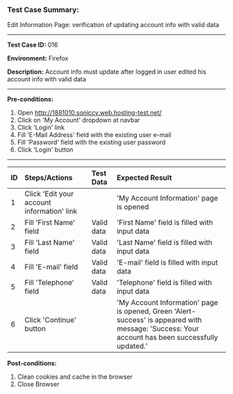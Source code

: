 
### Test Case Summary:

Edit Information Page: verification of updating account info with valid data

---

**Test Case ID:** 016

**Environment:** Firefox

**Description:** Account info must update after logged in user edited his account info with valid data

---

**Pre-conditions:**
1. Open http://1881010.soniccv.web.hosting-test.net/
2. Click on 'My Account' dropdown at navbar
3. Click 'Login' link
4. Fill 'E-Mail Address' field with the existing user e-mail
5. Fill 'Password' field with the existing user password
6. Click 'Login' button

---

| ID  |                Steps/Actions               |  Test Data  |        Expected Result                       |
| ----|:------------------------------------------ | :---------- | :------------------------------------------- |
|  1  | Click 'Edit your account information' link |             | 'My Account Information' page is opened      |
|  2  | Fill 'First Name' field                    | Valid data  | 'First Name' field is filled with input data |
|  3  | Fill 'Last Name' field                     | Valid data  | 'Last Name' field is filled with input data  |
|  4  | Fill 'E-mail' field                        | Valid data  | 'E-mail' field is filled with input data     |
|  5  | Fill 'Telephone' field                     | Valid data  | 'Telephone' field is filled with input data  |
|  6  | Click 'Continue' button                    |             |  'My Account Information' page is opened, Green 'Alert-success' is appeared with  message: 'Success: Your account has been successfully updated.' |
 
**Post-conditions:**
1. Clean cookies and cache in the browser
2. Close Browser
